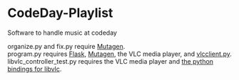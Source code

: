CodeDay-Playlist
================

Software to handle music at codeday

organize.py and fix.py require [Mutagen](https://code.google.com/p/mutagen/).  
program.py requires [Flask](http://flask.pocoo.org/), [Mutagen](https://code.google.com/p/mutagen/), the VLC media player, and [vlcclient.py](http://Github.com/DerMitch/py-vlcclient).  
libvlc_controller_test.py requires the VLC media player and [the python bindings for libvlc](http://git.videolan.org/?p=vlc/bindings/python.git;a=tree).
